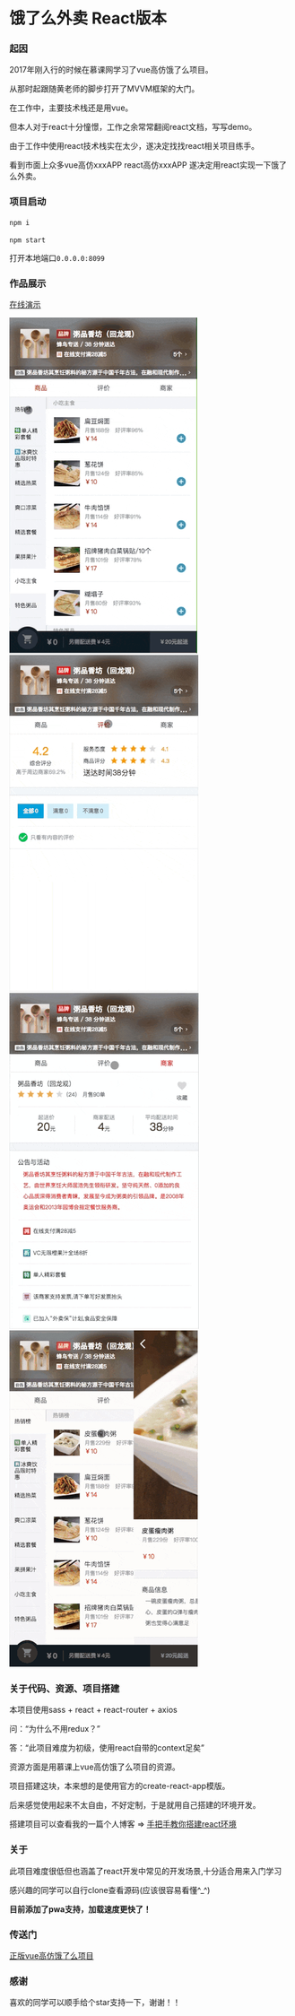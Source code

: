 # 饿了么外卖 React版本

### 起因

2017年刚入行的时候在慕课网学习了vue高仿饿了么项目。

从那时起跟随黄老师的脚步打开了MVVM框架的大门。

在工作中，主要技术栈还是用vue。

但本人对于react十分憧憬，工作之余常常翻阅react文档，写写demo。

由于工作中使用react技术栈实在太少，遂决定找找react相关项目练手。

看到市面上众多vue高仿xxxAPP  react高仿xxxAPP  遂决定用react实现一下饿了么外卖。

### 项目启动

`npm i`

`npm start`

打开本地端口`0.0.0.0:8099`

### 作品展示
[在线演示](https://hq-lin.github.io/react-sell/dist/#/goods)

![img](./public/sell1.gif)
![img](./public/sell2.gif)
![img](./public/sell3.gif)
![img](./public/sell4.gif)

### 关于代码、资源、项目搭建

本项目使用sass + react + react-router + axios

问：“为什么不用redux？”

答：“此项目难度为初级，使用react自带的context足矣”

资源方面是用慕课上vue高仿饿了么项目的资源。

项目搭建这块，本来想的是使用官方的create-react-app模版。

后来感觉使用起来不太自由，不好定制，于是就用自己搭建的环境开发。

搭建项目可以查看我的一篇个人博客 => [手把手教你搭建react环境](https://segmentfault.com/a/1190000011824338)

### 关于
此项目难度很低但也涵盖了react开发中常见的开发场景,十分适合用来入门学习

感兴趣的同学可以自行clone查看源码(应该很容易看懂^_^)

**目前添加了pwa支持，加载速度更快了！**

### 传送门

[正版vue高仿饿了么项目](https://github.com/ustbhuangyi/vue-sell)

### 感谢

喜欢的同学可以顺手给个star支持一下，谢谢！！
